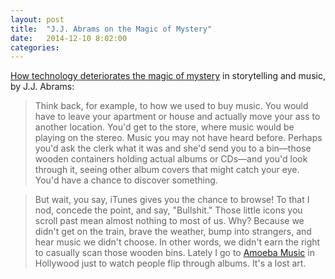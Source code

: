 ```yaml
---
layout: post
title:  "J.J. Abrams on the Magic of Mystery"
date:   2014-12-10 8:02:00
categories: 
---
```


[How technology deteriorates the magic of mystery](http://archive.wired.com/techbiz/people/magazine/17-05/mf_jjessay?currentPage=all) in storytelling and music, by J.J. Abrams:

> Think back, for example, to how we used to buy music. You would have to leave your apartment or house and actually move your ass to another location. You'd get to the store, where music would be playing on the stereo. Music you may not have heard before. Perhaps you'd ask the clerk what it was and she'd send you to a bin—those wooden containers holding actual albums or CDs—and you'd look through it, seeing other album covers that might catch your eye. You'd have a chance to discover something.

> But wait, you say, iTunes gives you the chance to browse! To that I nod, concede the point, and say, "Bullshit." Those little icons you scroll past mean almost nothing to most of us. Why? Because we didn't get on the train, brave the weather, bump into strangers, and hear music we didn't choose. In other words, we didn't earn the right to casually scan those wooden bins. Lately I go to [Amoeba Music](http://www.amoeba.com/store-locations/index.html#hollywood) in Hollywood just to watch people flip through albums. It's a lost art.